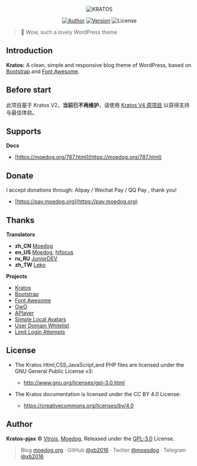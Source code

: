 <p align="center">
<img src="https://img.moedog.org/images/2019/08/21/kratos1.jpg" alt="KRATOS"/>
</p>

<p align="center">
<a href="https://moedog.org"><img alt="Author" src="https://img.shields.io/badge/Author-Moedog-red.svg?style=flat-square"/></a>
<a href="https://github.com/xb2016/kratos-pjax/releases"><img alt="Version" src="https://img.shields.io/github/release/xb2016/kratos-pjax.svg?style=flat-square"/></a>
<img alt="License" src="https://img.shields.io/github/license/xb2016/kratos-pjax.svg?style=flat-square"/>
</p>

 > :icecream: Wow, such a lovely WordPress theme

## Introduction

**Kratos:** A clean, simple and responsive blog theme of WordPress, based on [Bootstrap](https://github.com/twbs/bootstrap) and [Font Awesome](https://github.com/FortAwesome/Font-Awesome).

## Before start

此项目基于 Kratos V2，**当前已不再维护**，请使用 [Kratos V4 原项目](https://github.com/seatonjiang/kratos) 以获得支持与最佳体验。

## Supports

**Docs**
- [https://moedog.org/787.html](https://moedog.org/787.html)

## Donate

I accept donations through: Alipay / Wechat Pay / QQ Pay , thank you!

- [https://pay.moedog.org](https://pay.moedog.org)

## Thanks

**Translators**
  - **zh_CN** [Moedog](https://github.com/xb2016)
  - **en_US** [Moedog](https://github.com/xb2016), [hifocus](https://github.com/hifocus)
  - **ru_RU** [JuniorDEV](https://github.com/jun-dev)
  - **zh_TW** [Leko](https://github.com/lekoOwO)

**Projects**

  - [Kratos](https://github.com/seatonjiang/kratos)
  - [Bootstrap](https://github.com/twbs/bootstrap)
  - [Font Awesome](https://github.com/FortAwesome/Font-Awesome)
  - [OwO](https://github.com/diygod/owo)
  - [APlayer](https://github.com/MoePlayer/APlayer)
  - [Simple Local Avatars](https://wordpress.org/plugins/simple-local-avatars/)
  - [User Domain Whitelist](https://wordpress.org/plugins/user-domain-whitelist/)
  - [Limit Login Attempts](https://wordpress.org/plugins/WP-UserAgent/)

## License

- The Kratos Html,CSS,JavaScript,and PHP files are licensed under the GNU General Public License v3:
  - http://www.gnu.org/licenses/gpl-3.0.html

- The Kratos documentation is licensed under the CC BY 4.0 License:
  - https://creativecommons.org/licenses/by/4.0

## Author

**Kratos-pjax** © [Vtrois](https://github.com/Vtrois), [Moedog](https://github.com/xb2016), Released under the [GPL-3.0](./LICENSE) License.<br>

> Blog [moedog.org](https://moedog.org) · GitHub [@xb2016](https://github.com/xb2016) · Twitter [@moesdog](https://twitter.com/moesdog) · Telegram [@xb2016](https://t.me/xb2016)
